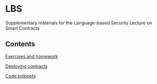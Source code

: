 # LBS
Supplementary materials for the Language-based Security Lecture on Smart Contracts

Contents
--------

[Exercises and homework](exercises.md)

[Deploying contracts](try-liquidity.md)

[Code snippets](Code)